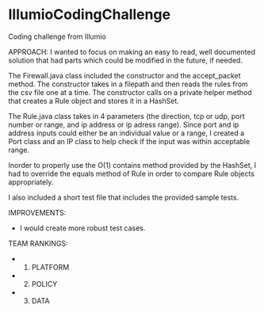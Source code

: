 # IllumioCodingChallenge
Coding challenge from Illumio


APPROACH:
I wanted to focus on making an easy to read, well documented solution that had parts which could be modified in the future, if needed.

The Firewall.java class included the constructor and the accept_packet method. The constructor takes in a filepath and then reads the rules from the csv file one at a time. The constructor calls on a private helper method that creates a Rule object and stores it in a HashSet.

The Rule.java class takes in 4 parameters (the direction, tcp or udp, port number or range, and ip address or ip adress range). Since port and ip address inputs could either be an individual value or a range, I created a Port class and an IP class to help check if the input was within acceptable range.

Inorder to properly use the O(1) contains method provided by the HashSet, I had to override the equals method of Rule in order to compare Rule objects appropriately. 

I also included a short test file that includes the provided sample tests.

IMPROVEMENTS:
- I would create more robust test cases. 

TEAM RANKINGS:
- 1) PLATFORM
- 2) POLICY
- 3) DATA
